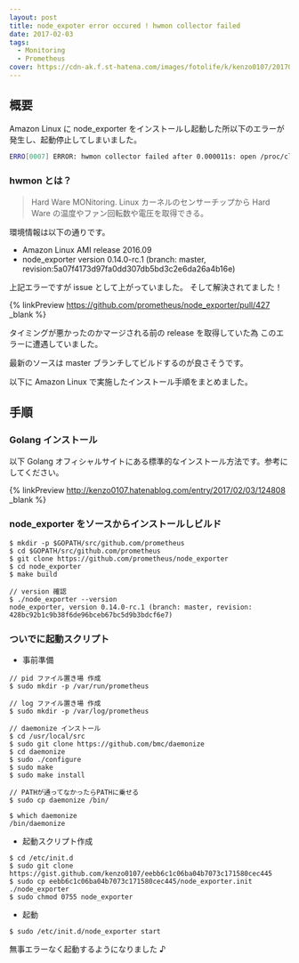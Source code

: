 ```yaml
---
layout: post
title: node_expoter error occured ! hwmon collector failed
date: 2017-02-03
tags:
  - Monitoring
  - Prometheus
cover: https://cdn-ak.f.st-hatena.com/images/fotolife/k/kenzo0107/20170203/20170203141542.png
---
```


## 概要

Amazon Linux に node_exporter をインストールし起動した所以下のエラーが発生し、起動停止してしまいました。

```sh
ERRO[0007] ERROR: hwmon collector failed after 0.000011s: open /proc/class/hwmon: no such file or directory  source="node_exporter.go:92"
```

### hwmon とは？

> Hard Ware MONitoring. Linux カーネルのセンサーチップから Hard Ware の温度やファン回転数や電圧を取得できる。

環境情報は以下の通りです。

- Amazon Linux AMI release 2016.09
- node_exporter version 0.14.0-rc.1 (branch: master, revision:5a07f4173d97fa0dd307db5bd3c2e6da26a4b16e)

上記エラーですが issue として上がっていました。
そして解決されてました！

{% linkPreview https://github.com/prometheus/node_exporter/pull/427 _blank %}

タイミングが悪かったのかマージされる前の release を取得していた為
このエラーに遭遇していました。

最新のソースは master ブランチしてビルドするのが良さそうです。

以下に Amazon Linux で実施したインストール手順をまとめました。

## 手順

### Golang インストール

以下 Golang オフィシャルサイトにある標準的なインストール方法です。参考にしてください。

{% linkPreview http://kenzo0107.hatenablog.com/entry/2017/02/03/124808 _blank %}

### node_exporter をソースからインストールしビルド

```
$ mkdir -p $GOPATH/src/github.com/prometheus
$ cd $GOPATH/src/github.com/prometheus
$ git clone https://github.com/prometheus/node_exporter
$ cd node_exporter
$ make build

// version 確認
$ ./node_exporter --version
node_exporter, version 0.14.0-rc.1 (branch: master, revision: 428bc92b1c9b38f6de96bceb67bc5d9b3bdcf6e7)
```

### ついでに起動スクリプト

- 事前準備

```
// pid ファイル置き場 作成
$ sudo mkdir -p /var/run/prometheus

// log ファイル置き場 作成
$ sudo mkdir -p /var/log/prometheus

// daemonize インストール
$ cd /usr/local/src
$ sudo git clone https://github.com/bmc/daemonize
$ cd daemonize
$ sudo ./configure
$ sudo make
$ sudo make install

// PATHが通ってなかったらPATHに乗せる
$ sudo cp daemonize /bin/

$ which daemonize
/bin/daemonize
```

- 起動スクリプト作成

```
$ cd /etc/init.d
$ sudo git clone https://gist.github.com/kenzo0107/eebb6c1c06ba04b7073c171580cec445
$ sudo cp eebb6c1c06ba04b7073c171580cec445/node_exporter.init ./node_exporter
$ sudo chmod 0755 node_exporter
```

- 起動

```
$ sudo /etc/init.d/node_exporter start
```

無事エラーなく起動するようになりました ♪
